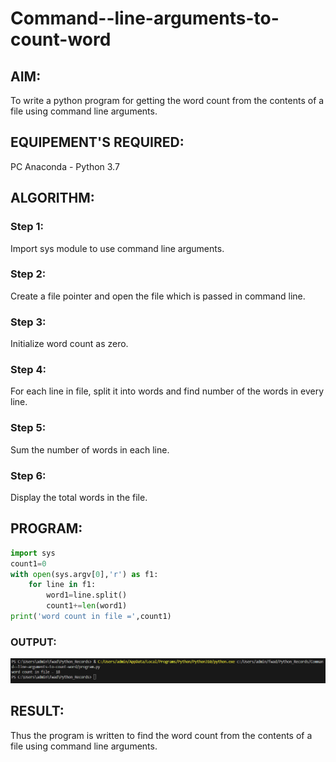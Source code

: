 # Command--line-arguments-to-count-word
## AIM:
To write a python program for getting the word count from the contents of a file using command line arguments.
## EQUIPEMENT'S REQUIRED: 
PC
Anaconda - Python 3.7
## ALGORITHM: 
### Step 1:
Import sys module to use command line arguments.
### Step 2: 
 Create a file pointer and open the file which is passed in command line.
### Step 3: 
Initialize word count as zero.
### Step 4:  
For each line in file, split it into words and find number of the words in every line.
### Step 5: 
Sum the number of words in each line.
### Step 6: 
Display the total words in the file.
## PROGRAM:
```python
import sys
count1=0
with open(sys.argv[0],'r') as f1:
    for line in f1:
        word1=line.split()
        count1+=len(word1)
print('word count in file =',count1)

```
### OUTPUT:
![Exp_10](image.png)

## RESULT:
Thus the program is written to find the word count from the contents of a file using command line arguments.
